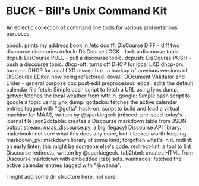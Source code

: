 # BUCK - Bill's Unix Command Kit
An eclectic collection of command line tools for various and nefarious purposes:

abook: prints my address book in /etc
dcdiff: DisCourse DIFF - diff two discourse directories
dclock: DisCourse LOCK - lock a discourse topic.
dcpull: DisCourse PULL - pull a discourse topic.
dcpush: DisCourse PUSH - push a discourse topic.
dhcp-off: turns off DHCP for local LXD
dhcp-on: turns on DHCP for local LXD
disced.bak: a backup of previous versions of DISCourse EDitor, now being refactored.
dovali: DOcument VAlidator and LInter - general purpose doc post-edit preprocessor.
edcal: edits the default calendar file
fetch: Simple bash script to fetch a URL using lynx dump.
getwx: fetches the local weather from wttr.in.
google: Simple bash script to google a topic using lynx dump.
gottados: fetches the active calendar entries tagged with "@gotta"
hack-on: script to build and load a virtual machine for MAAS, written by @sparkiegeek
jrnlseed: pre-seed today's journal file
json2dctable: creates a Discourse markdown table from JSON output stream.
maas_discourse.py: a big (legacy) Discourse API library.
makebook: not sure what this does any more, but it looked worth keeping.
markdown_py: markdown library of some kind; forgotten what's in it.
mdlint: an early linter; this might be someone else's code.
redirect-lint: a tool to lint Discourse redirects, written by @sparkiegeek.
tab2html: creates HTML from Discourse markdown with embedded [tab] sets.
wannados: fetched the active calendar entries tagged with "@wanna".

I might add some dir structure here, not sure.

